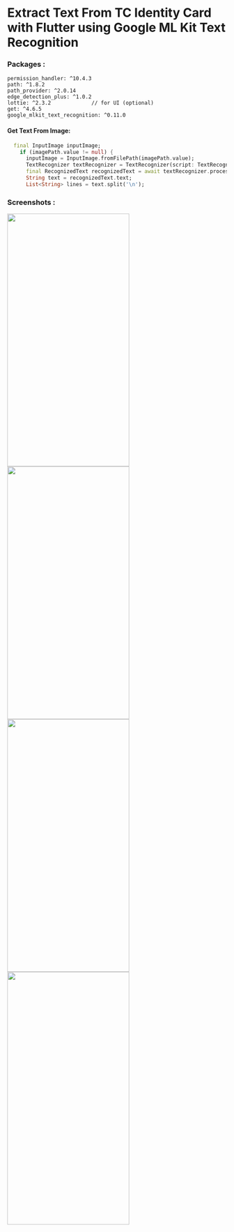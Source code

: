 # Extract Text From TC Identity Card with Flutter using Google ML Kit Text Recognition


### Packages : 

```
permission_handler: ^10.4.3
path: ^1.8.2
path_provider: ^2.0.14
edge_detection_plus: ^1.0.2
lottie: ^2.3.2             // for UI (optional)
get: ^4.6.5
google_mlkit_text_recognition: ^0.11.0
```

#### Get Text From Image:

```dart
  final InputImage inputImage;
    if (imagePath.value != null) {
      inputImage = InputImage.fromFilePath(imagePath.value);
      TextRecognizer textRecognizer = TextRecognizer(script: TextRecognitionScript.latin);
      final RecognizedText recognizedText = await textRecognizer.processImage(inputImage);
      String text = recognizedText.text;
      List<String> lines = text.split('\n');
   ```   

### Screenshots :

<img src="https://github.com/githuseyingur/flutter_text_recog_from_tc_identity_card/assets/120099096/08054602-bd8a-41ee-8730-b38796ced406"  width="280" height ="580">
<img src="https://github.com/githuseyingur/flutter_text_recog_from_tc_identity_card/assets/120099096/57b6d1bb-9d46-43d6-b664-6ffdf56115aa"  width="280" height ="580">
<img src="https://github.com/githuseyingur/flutter_text_recog_from_tc_identity_card/assets/120099096/17953d0c-395b-465c-81b4-acd72ea654d9"  width="280" height ="580">
<img src="https://github.com/githuseyingur/flutter_text_recog_from_tc_identity_card/assets/120099096/d9565a6f-179a-4f56-95aa-ab49fac8c43f"  width="280" height ="580">
